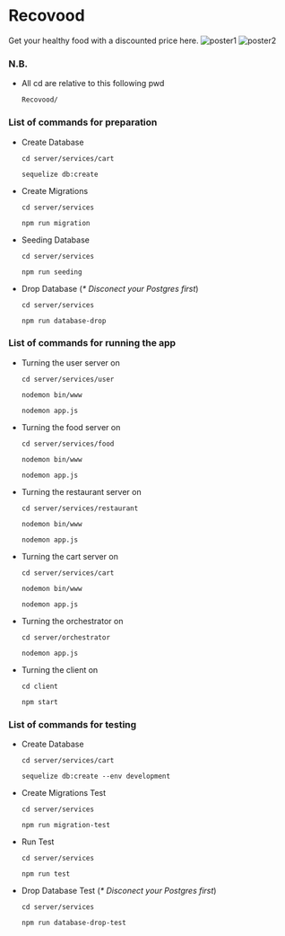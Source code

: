 # Recovood
Get your healthy food with a discounted price here.
![poster1](https://user-images.githubusercontent.com/67887501/97043274-66e07680-159c-11eb-83f2-f2dfb182682a.png)
![poster2](https://user-images.githubusercontent.com/67887501/97043279-68aa3a00-159c-11eb-9c2b-3d41b1d65387.png)
### N.B.
- All cd are relative to this following pwd
  ```
  Recovood/
  ```

### List of commands for preparation
- Create Database
  ```
  cd server/services/cart
  ```
  ```
  sequelize db:create
  ```
- Create Migrations
  ```
  cd server/services
  ```
  ```
  npm run migration
  ```
- Seeding Database
  ```
  cd server/services
  ```
  ```
  npm run seeding
  ```
- Drop Database (_* Disconect your Postgres first_)
  ```
  cd server/services
  ```
  ```
  npm run database-drop
  ```

### List of commands for running the app
- Turning the user server on
  ```
  cd server/services/user
  ```
  ```
  nodemon bin/www 
  ```
  ```
  nodemon app.js
  ```
- Turning the food server on
  ```
  cd server/services/food
  ```
  ```
  nodemon bin/www 
  ```
  ```
  nodemon app.js
  ```
- Turning the restaurant server on
  ```
  cd server/services/restaurant
  ```
  ```
  nodemon bin/www 
  ```
  ```
  nodemon app.js
  ```
- Turning the cart server on
  ```
  cd server/services/cart
  ```
  ```
  nodemon bin/www 
  ```
  ```
  nodemon app.js
  ```
- Turning the orchestrator on
  ```
  cd server/orchestrator
  ```
  ```
  nodemon app.js
  ```
- Turning the client on
  ```
  cd client
  ```
  ```
  npm start
  ```

### List of commands for testing
- Create Database
  ```
  cd server/services/cart
  ```
  ```
  sequelize db:create --env development
  ```
- Create Migrations Test
  ```
  cd server/services
  ```
  ```
  npm run migration-test
  ```
- Run Test
  ```
  cd server/services
  ```
  ```
  npm run test
  ```
- Drop Database Test (_* Disconect your Postgres first_)
  ```
  cd server/services
  ```
  ```
  npm run database-drop-test
  ```
